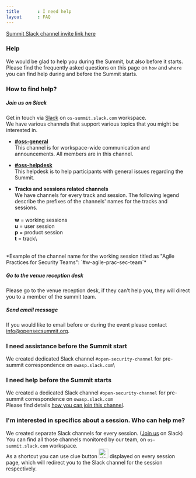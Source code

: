 ```yaml
---
title       : I need help
layout      : FAQ
---
```

  <a    href="https://join.slack.com/t/os-summit/shared_invite/enQtMzY4NTk4MzYxNDExLTZjMDFlNDc5YTBkNDU1ZWM5NjM2MDNlZjI0Njc5MDc1NDljOGZjMjliYzNkOTA3OWEyMzczMzI2MjgyYzZlMzc" class="remote_participant">Summit Slack channel invite link <span>here</span>
  </a>

### Help

We would be glad to help you during the Summit, but also before it starts.\
Please find the frequently asked questions on this page on `how` and `where` you can find help during and before the Summit starts.

### How to find help?

##### Join us on Slack
Get in touch via [Slack](https://join.slack.com/t/os-summit/shared_invite/enQtMzY4NTk4MzYxNDExLTZjMDFlNDc5YTBkNDU1ZWM5NjM2MDNlZjI0Njc5MDc1NDljOGZjMjliYzNkOTA3OWEyMzczMzI2MjgyYzZlMzc) on `os-summit.slack.com` workspace.\
We have various channels that support various topics that you might be interested in.

- **[#oss-general](https://os-summit.slack.com/messages/CAULHPHU2)**\
This channel is for workspace-wide communication and announcements. All members are in this channel.

- **[#oss-helpdesk](https://os-summit.slack.com/messages/CAVJH8QJV)**\
This helpdesk is to help participants with general issues regarding the Summit.

- **Tracks and sessions related channels**\
We have channels for every track and session. The following legend describe the prefixes of the channels' names for the tracks and sessions.<br/><br/>
**w** = working sessions\
**u** = user session\
**p** = product session\
**t** = track\
<br/>
*Example of the channel name for the working session titled as "Agile Practices for Security Teams": `#w-agile-prac-sec-team`*

##### Go to the venue reception desk
Please go to the venue reception desk, if they can't help you, they will direct you to a member of the summit team.

##### Send email message
If you would like to email before or during the event please contact [info@opensecsummit.org](mailto:info@opensecsummit.org).

### I need assistance before the Summit start
We created dedicated Slack channel `#open-security-channel` for pre-summit correspondence on `owasp.slack.com`\

### I need help before the Summit starts
We created a dedicated Slack channel `#open-security-channel` for pre-summit correspondence on `owasp.slack.com`\
Please find details [how you can join this channel](https://open-security-summit.org/faq/reach-us-in-slack/).

### I'm interested in specifics about a session. Who can help me?
We created separate Slack channels for every session. ([Join us]((https://join.slack.com/t/os-summit/shared_invite/enQtMzY4NTk4MzYxNDExLTZjMDFlNDc5YTBkNDU1ZWM5NjM2MDNlZjI0Njc5MDc1NDljOGZjMjliYzNkOTA3OWEyMzczMzI2MjgyYzZlMzc)) on Slack)\
You can find all those channels monitored by our team, on `os-summit.slack.com` workspace.\
As a shortcut you can use clue button <img src="/img/pages/slack_message.png" alt="slack" style="height: 26px;"/> displayed on every session page, which will redirect you to the Slack channel for the session respectively.
